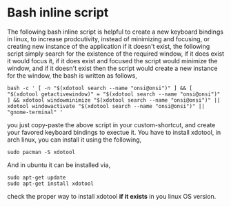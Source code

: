 # Bash inline script

The following bash inline script is helpful to create a new keyboard bindings in linux, to increase prodcutivity, instead of minimizing and focusing, or creating new instance of the application if it doesn't exist, the following script simply search for the existence of the required window, if it does exist it would focus it, if it does exist and focused the script would minimize the window, and if it doesn't exist then the script would create a new instance for the window, the bash is written as follows,
```
bash -c ' [ -n "$(xdotool search --name "onsi@onsi")" ] && [ "$(xdotool getactivewindow)" = "$(xdotool search --name "onsi@onsi")" ] && xdotool windowminimize "$(xdotool search --name "onsi@onsi")" || xdotool windowactivate "$(xdotool search --name "onsi@onsi")" || "gnome-terminal" '
```

you just copy-paste the above script in your custom-shortcut, and create your favored keyboard bindings to exectue it. You have to install xdotool, in arch linux, you can install it using the following, 
```
sudo pacman -S xdotool
```
And in ubuntu it can be installed via, 

```
sudo apt-get update
sudo apt-get install xdotool
```
check the proper way to install xdotool **if it exists** in you linux OS version. 
